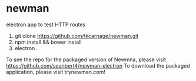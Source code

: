 # newman
electron app to test HTTP routes


1. git clone https://github.com/tkcarnage/newman.git
2. npm install && bower install
3. electron .

To see the repo for the packaged version of Newmna, please visit https://github.com/seanbert4/newman-electron
To download the packaged application, please visit trynewman.com!

